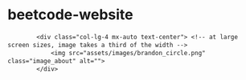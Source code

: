 # beetcode-website

            <div class="col-lg-4 mx-auto text-center"> <!-- at large screen sizes, image takes a third of the width -->
                <img src="assets/images/brandon_circle.png" class="image_about" alt="">
            </div>
